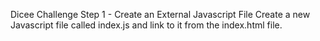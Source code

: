 Dicee Challenge Step 1 - Create an External Javascript File
Create a new Javascript file called index.js and link to it from the index.html file.